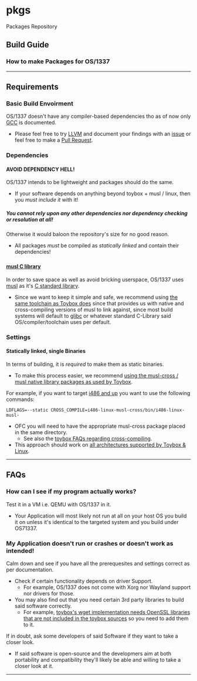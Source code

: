 # pkgs
Packages Repository
##  Build Guide
### How to make Packages for OS/1337

---
## Requirements
### Basic Build Envoirment
OS/1337 doesn't have any compiler-based dependencies tho as of now only [GCC](https://en.wikipedia.org/wiki/GNU_Compiler_Collection) is documented.
- Please feel free to try [LLVM](https://en.wikipedia.org/wiki/LLVM) and document your findings with an [issue](https://github.com/OS-1337/pkgs/issues/new) or feel free to make a [Pull Request](https://github.com/OS-1337/pkgs/compare).

###
### Dependencies
#### AVOID DEPENDENCY HELL!
OS/1337 intends to be lightweight and packages should do the same.
- If your software depends on anything beyond toybox + musl / linux, then you *must include it* with it!
##### You cannot rely upon any other dependencies nor dependency checking or resolution *at all*!
Otherwise it would baloon the repository's size for no good reason.
- All packages *must* be compiled as *statically linked* and contain their dependencies!

###
#### [musl C library](https://musl.libc.org/)
In order to save space as well as avoid bricking userspace, OS/1337 uses [musl](https://en.wikipedia.org/wiki/Musl) as it's [C standard library](https://en.wikipedia.org/wiki/C_standard_library).
- Since we want to keep it simple and safe, we recommend using [the same toolchain as Toybox does](http://landley.net/toybox/downloads/binaries/toolchains/latest/) since that provides us with native and cross-compiling versions of musl to link against, since most build systems will default to [glibc](https://en.wikipedia.org/wiki/Glibc) or whatever standard C-Library said OS/compiler/toolchain uses per default.

###
### Settings
#### Statically linked, single Binaries
In terms of building, it is *required* to make them as static binaries.
- To make this process easier, we recommend [using the musl-cross / musl native library packages as used by Toybox](http://landley.net/toybox/downloads/binaries/toolchains/latest/).

For example, if you want to target [i486 and up](https://en.wikipedia.org/wiki/I486) you want to use the following commands:
````
LDFLAGS=--static CROSS_COMPILE=i486-linux-musl-cross/bin/i486-linux-musl- 
````
- OFC you will need to have the appropriate musl-cross package placed in the same directory.
  - See also the [toybox FAQs regarding cross-compiling](http://landley.net/toybox/faq.html#cross).
- This approach should work on [all architectures supported by Toybox & Linux](http://landley.net/toybox/faq.html#targets).
---

## FAQs
### How can I see if my program actually works?
Test it in a VM i.e. QEMU with OS/1337 in it.
- Your Application will most likely not run at all on your host OS you build it on unless it's identical to the targeted system and you build under OS71337.

###
### My Application doesn't run or crashes or doesn't work as intended!
Calm down and see if you have all the prerequesites and settings correct as per documentation.
- Check if certain functionality depends on driver Support.
  - For example, OS/1337 does not come with Xorg nor Wayland support nor drivers for those.
- You may also find out that you need certain 3rd party libraries to build said software correctly.
  - For example, [toybox's wget implementation needs OpenSSL libraries that are not included in the toybox sources](https://github.com/landley/toybox/issues/451) so you need to add them to it.

If in doubt, ask some developers of said Software if they want to take a closer look.
- If said software is open-source and the developmers aim at both portability and compatibility they'll likely be able and willing to take a closer look at it.


---